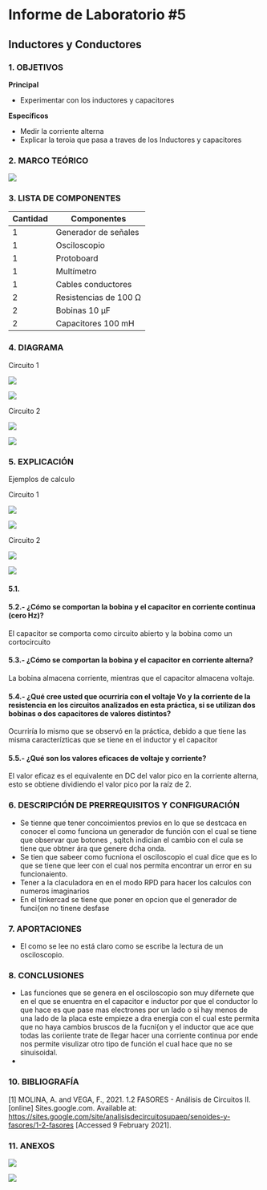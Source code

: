 # Informe de Laboratorio #5
## Inductores y Conductores

### 1.	OBJETIVOS

**Principal**

 - Experimentar con los inductores y capacitores
 
**Específicos**

- Medir la corriente alterna
- Explicar la teroia que pasa a traves de los Inductores y capacitores

### 2.	MARCO TEÓRICO 

![](https://github.com/SanchezMaiAndresSebastian/Laboratorio-5/blob/main/Fotos/11.png) 

### 3.	LISTA DE COMPONENTES

| Cantidad | Componentes | 
| -------- | ----------- | 
| 1 | Generador de señales | 
| 1 | Osciloscopio |
| 1 | Protoboard |
| 1 | Multímetro |
| 1 | Cables conductores |
| 2 | Resistencias de 100 Ω |
| 2 | Bobinas 10 µF |
| 2 | Capacitores 100 mH |
 
### 4. DIAGRAMA

Circuito 1

![](https://github.com/SanchezMaiAndresSebastian/Laboratorio-5/blob/main/Fotos/2.png) 

![](https://github.com/SanchezMaiAndresSebastian/Laboratorio-5/blob/main/Fotos/3.png) 

Circuito 2

![](https://github.com/SanchezMaiAndresSebastian/Laboratorio-5/blob/main/Fotos/4.png) 

![](https://github.com/SanchezMaiAndresSebastian/Laboratorio-5/blob/main/Fotos/5.png) 

### 5.	EXPLICACIÓN

Ejemplos de calculo

Circuito 1

![](https://github.com/SanchezMaiAndresSebastian/Laboratorio-5/blob/main/Fotos/6.png) 

![](https://github.com/SanchezMaiAndresSebastian/Laboratorio-5/blob/main/Fotos/7.png) 

Circuito 2

![](https://github.com/SanchezMaiAndresSebastian/Laboratorio-5/blob/main/Fotos/8.png) 

![](https://github.com/SanchezMaiAndresSebastian/Laboratorio-5/blob/main/Fotos/9.png) 

#### 5.1.

#### 5.2.- ¿Cómo se comportan la bobina y el capacitor en corriente continua (cero Hz)?

El capacitor se comporta como circuito abierto y la bobina como un cortocircuito

#### 5.3.- ¿Cómo se comportan la bobina y el capacitor en corriente alterna?

La bobina almacena corriente, mientras que el capacitor almacena voltaje.

#### 5.4.- ¿Qué cree usted que ocurriría con el voltaje Vo y la corriente de la resistencia en los circuitos analizados en esta práctica, si se utilizan dos bobinas o dos capacitores de valores distintos?

Ocurriría lo mismo que se observó en la práctica, debido a que tiene las misma caracterízticas que se tiene en el inductor y el capacitor


#### 5.5.- ¿Qué son los valores eficaces de voltaje y corriente?

El valor eficaz es el equivalente en DC del valor pico en la corriente alterna, esto se obtiene dividiendo el valor pico por la raíz de 2.




### 6.	 DESCRIPCIÓN DE PRERREQUISITOS Y CONFIGURACIÓN

 - Se tienne que tener concoimientos previos en lo que se destcaca en conocer el como funciona un generador de función con el cual se tiene que observar que botones , sqitch indician el cambio con el cula se tiene que obtner ára que genere dcha onda.
 - Se tien que sabeer como fucniona el osciloscopio el cual dice que es lo que se tiene que leer con el cual nos permita encontrar un error en su funcionaiento.
 - Tener a la claculadora en en el modo RPD para hacer los calculos con numeros imaginarios
 - En el tinkercad se tiene que poner en opcion que el generador de funci{on no tinene desfase

 
### 7.	APORTACIONES

 - El como se lee no está claro como se escribe la lectura de un osciloscopio.
 
 
### 8.	CONCLUSIONES
 - Las funciones que se genera en el osciloscopio son muy difernete que en el que se enuentra en el capacitor e inductor por que el conductor lo que hace es que pase mas electrones por un lado o si hay menos de una lado de la placa este empieze a dra energia con el cual este permita que no haya cambios bruscos de la fucni{on   y el inductor que ace que todas las coriiente trate de llegar hacer una corriente continua por ende nos permite visulizar otro tipo de función el cual hace que no se sinuisoidal.
 - 


### 10.	BIBLIOGRAFÍA

[1] MOLINA, A. and VEGA, F., 2021. 1.2 FASORES - Análisis de Circuitos II. [online] Sites.google.com. Available at: <https://sites.google.com/site/analisisdecircuitosupaep/senoides-y-fasores/1-2-fasores> [Accessed 9 February 2021].


### 11.	 ANEXOS

![](https://github.com/SanchezMaiAndresSebastian/Laboratorio-5/blob/main/Fotos/10.png) 

![](https://github.com/SanchezMaiAndresSebastian/Laboratorio-5/blob/main/Fotos/12.png) 
